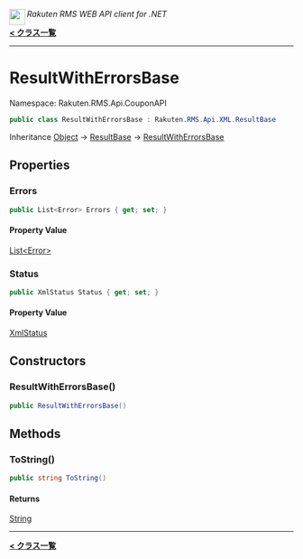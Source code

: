 <img align="left" style="height: 2em;" src="https://webservice.rakuten.co.jp/favicon.ico"><em>Rakuten RMS WEB API client for .NET</em>

[**< クラス一覧**](./)
- - -

# ResultWithErrorsBase

Namespace: Rakuten.RMS.Api.CouponAPI

```csharp
public class ResultWithErrorsBase : Rakuten.RMS.Api.XML.ResultBase
```

Inheritance [Object](https://docs.microsoft.com/en-us/dotnet/api/system.object) → [ResultBase](./rakuten.rms.api.xml.resultbase) → [ResultWithErrorsBase](./rakuten.rms.api.couponapi.resultwitherrorsbase)

## Properties

### <a id="properties-errors"/>**Errors**

```csharp
public List<Error> Errors { get; set; }
```

#### Property Value

[List&lt;Error&gt;](https://docs.microsoft.com/en-us/dotnet/api/system.collections.generic.list-1)<br>

### <a id="properties-status"/>**Status**

```csharp
public XmlStatus Status { get; set; }
```

#### Property Value

[XmlStatus](./rakuten.rms.api.xml.xmlstatus)<br>

## Constructors

### <a id="constructors-.ctor"/>**ResultWithErrorsBase()**

```csharp
public ResultWithErrorsBase()
```

## Methods

### <a id="methods-tostring"/>**ToString()**

```csharp
public string ToString()
```

#### Returns

[String](https://docs.microsoft.com/en-us/dotnet/api/system.string)


- - -
[**< クラス一覧**](./)

